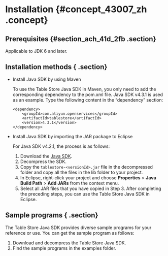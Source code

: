 # Installation {#concept_43007_zh .concept}

## Prerequisites {#section_ach_41d_2fb .section}

Applicable to JDK 6 and later.

## Installation methods { .section}

-   Install Java SDK by using Maven

    To use the Table Store Java SDK in Maven, you only need to add the corresponding dependency to the pom.xml file. Java SDK v4.3.1 is used as an example. Type the following content in the “dependency” section:

    ```language-xml
    <dependency>
        <groupId>com.aliyun.openservices</groupId>
        <artifactId>tablestore</artifactId>
        <version>4.3.1</version>
    </dependency>
    
    ```

-   Install Java SDK by importing the JAR package to Eclipse

    For Java SDK v4.2.1, the process is as follows:

    1.  Download the [Java SDK](https://docs-aliyun.cn-hangzhou.oss.aliyun-inc.com/assets/attach/43005/cn_zh/1484715297472/tablestore-4.2.1.zip).
    2.  Decompress the SDK.
    3.  Copy the `tablestore-<versionId>.jar` file in the decompressed folder and copy all the files in the lib folder to your project.
    4.  In Eclipse, right-click your project and choose **Properties** \> **Java Build Path** \> **Add JARs** from the context menu.
    5.  Select all JAR files that you have copied in Step 3.
    After completing the preceding steps, you can use the Table Store Java SDK in Eclipse.


## Sample programs { .section}

The Table Store Java SDK provides diverse sample programs for your reference or use. You can get the sample program as follows:

1.  Download and decompress the Table Store Java SDK.
2.  Find the sample programs in the examples folder.

